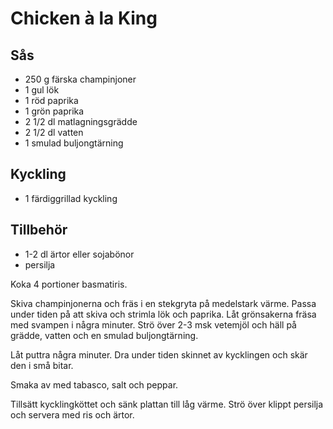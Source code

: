 # Chicken à la King

## Sås

-   250 g färska champinjoner
-   1 gul lök
-   1 röd paprika
-   1 grön paprika
-   2 1/2 dl matlagningsgrädde
-   2 1/2 dl vatten
-   1 smulad buljongtärning

## Kyckling

-   1 färdiggrillad kyckling

## Tillbehör

-   1-2 dl ärtor eller sojabönor
-   persilja

Koka 4 portioner basmatiris.

Skiva champinjonerna och fräs i en stekgryta på medelstark värme. Passa
under tiden på att skiva och strimla lök och paprika. Låt grönsakerna
fräsa med svampen i några minuter. Strö över 2-3 msk vetemjöl och häll
på grädde, vatten och en smulad buljongtärning.

Låt puttra några minuter. Dra under tiden skinnet av kycklingen och skär
den i små bitar.

Smaka av med tabasco, salt och peppar.

Tillsätt kycklingköttet och sänk plattan till låg värme. Strö över
klippt persilja och servera med ris och ärtor.

